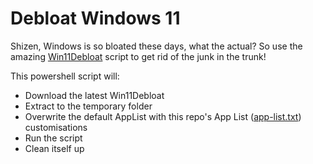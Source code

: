 # Debloat Windows 11

Shizen, Windows is so bloated these days, what the actual? So use the amazing [Win11Debloat](https://github.com/Raphire/Win11Debloat) script to get rid of the junk in the trunk!

This powershell script will:

- Download the latest Win11Debloat
- Extract to the temporary folder
- Overwrite the default AppList with this repo's App List ([app-list.txt](./app-list.txt)) customisations
- Run the script
- Clean itself up
